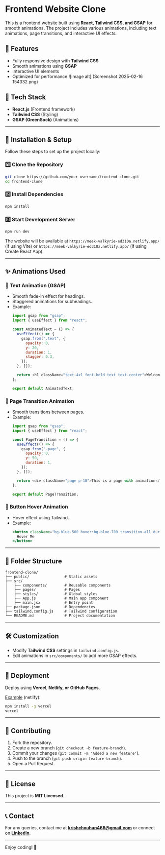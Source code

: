 # Frontend Website Clone

This is a frontend website built using **React, Tailwind CSS, and GSAP** for smooth animations. The project includes various animations, including text animations, page transitions, and interactive UI effects.

## 🚀 Features
- Fully responsive design with **Tailwind CSS**
- Smooth animations using **GSAP**
- Interactive UI elements
- Optimized for performance
![image alt] (Screenshot 2025-02-16 154332.png)
## 📌 Tech Stack
- **React.js** (Frontend framework)
- **Tailwind CSS** (Styling)
- **GSAP (GreenSock)** (Animations)

---

## 🔧 Installation & Setup
Follow these steps to set up the project locally:

### 1️⃣ Clone the Repository
```sh
git clone https://github.com/your-username/frontend-clone.git
cd frontend-clone
```

### 2️⃣ Install Dependencies
```sh
npm install
```

### 3️⃣ Start Development Server
```sh
npm run dev
```
The website will be available at `https://meek-valkyrie-ed310a.netlify.app/` (if using Vite) or `https://meek-valkyrie-ed310a.netlify.app/` (if using Create React App).

---

## ✨ Animations Used

### 🔹 **Text Animation** (GSAP)
- Smooth fade-in effect for headings.
- Staggered animations for subheadings.
- Example:
  ```js
  import gsap from "gsap";
  import { useEffect } from "react";

  const AnimatedText = () => {
    useEffect(() => {
      gsap.from(".text", {
        opacity: 0,
        y: 20,
        duration: 1,
        stagger: 0.3,
      });
    }, []);

    return <h1 className="text-4xl font-bold text text-center">Welcome to My Website</h1>;
  };

  export default AnimatedText;
  ```

### 🔹 **Page Transition Animation**
- Smooth transitions between pages.
- Example:
  ```js
  import gsap from "gsap";
  import { useEffect } from "react";

  const PageTransition = () => {
    useEffect(() => {
      gsap.from(".page", {
        opacity: 0,
        y: 50,
        duration: 1,
      });
    }, []);

    return <div className="page p-10">This is a page with animation</div>;
  };

  export default PageTransition;
  ```

### 🔹 **Button Hover Animation**
- Hover effect using Tailwind.
- Example:
  ```jsx
  <button className="bg-blue-500 hover:bg-blue-700 transition-all duration-300 text-white font-bold py-2 px-4 rounded">
    Hover Me
  </button>
  ```

---

## 📂 Folder Structure
```
frontend-clone/
├── public/                # Static assets
├── src/
│   ├── components/        # Reusable components
│   ├── pages/             # Pages
│   ├── styles/            # Global styles
│   ├── App.js             # Main app component
│   ├── main.jsx           # Entry point
├── package.json           # Dependencies
├── tailwind.config.js     # Tailwind configuration
└── README.md              # Project documentation
```

---

## 🛠️ Customization
- Modify **Tailwind CSS** settings in `tailwind.config.js`.
- Edit animations in `src/components/` to add more GSAP effects.

---

## 🚀 Deployment
Deploy using **Vercel, Netlify, or GitHub Pages**.

[Example](https://meek-valkyrie-ed310a.netlify.app/) (netlify):
```sh
npm install -g vercel
vercel
```

---

## 🙌 Contributing
1. Fork the repository.
2. Create a new branch (`git checkout -b feature-branch`).
3. Commit your changes (`git commit -m 'Added a new feature'`).
4. Push to the branch (`git push origin feature-branch`).
5. Open a Pull Request.

---

## 📃 License
This project is **MIT Licensed**.

---

## 📞 Contact
For any queries, contact me at **krishchouhan468@gmail.com** or connect on **[LinkedIn](https://www.linkedin.com/in/krishchouhan/)**.

---

Enjoy coding! 🚀

